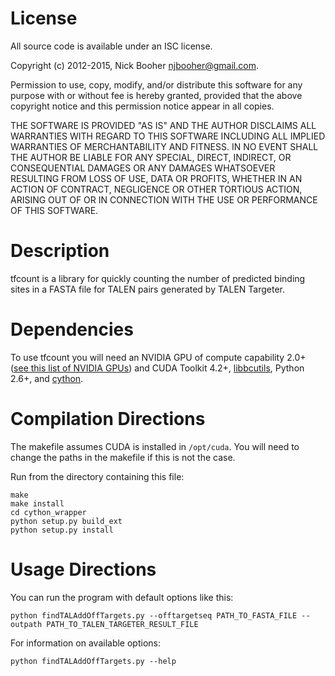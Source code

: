 # License

All source code is available under an ISC license.

Copyright (c) 2012-2015, Nick Booher <njbooher@gmail.com>.

Permission to use, copy, modify, and/or distribute this software for any
purpose with or without fee is hereby granted, provided that the above
copyright notice and this permission notice appear in all copies.

THE SOFTWARE IS PROVIDED "AS IS" AND THE AUTHOR DISCLAIMS ALL WARRANTIES
WITH REGARD TO THIS SOFTWARE INCLUDING ALL IMPLIED WARRANTIES OF
MERCHANTABILITY AND FITNESS. IN NO EVENT SHALL THE AUTHOR BE LIABLE FOR
ANY SPECIAL, DIRECT, INDIRECT, OR CONSEQUENTIAL DAMAGES OR ANY DAMAGES
WHATSOEVER RESULTING FROM LOSS OF USE, DATA OR PROFITS, WHETHER IN AN
ACTION OF CONTRACT, NEGLIGENCE OR OTHER TORTIOUS ACTION, ARISING OUT OF
OR IN CONNECTION WITH THE USE OR PERFORMANCE OF THIS SOFTWARE.

# Description

tfcount is a library for quickly counting the number of predicted binding sites in a FASTA file for TALEN pairs generated by TALEN Targeter.

# Dependencies

To use tfcount you will need an NVIDIA GPU of compute capability 2.0+ ([see this list of NVIDIA GPUs](https://developer.nvidia.com/cuda-gpus)) and CUDA Toolkit 4.2+, [libbcutils](https://github.com/boglab/cutils), Python 2.6+, and [cython](http://pypi.python.org/pypi/Cython).

# Compilation Directions

The makefile assumes CUDA is installed in `/opt/cuda`. You will need to change the paths in the makefile if this is not the case.

Run from the directory containing this file:
```
make
make install
cd cython_wrapper
python setup.py build_ext
python setup.py install
```

# Usage Directions

You can run the program with default options like this:
```
python findTALAddOffTargets.py --offtargetseq PATH_TO_FASTA_FILE --outpath PATH_TO_TALEN_TARGETER_RESULT_FILE
```
For information on available options:
```
python findTALAddOffTargets.py --help
```
